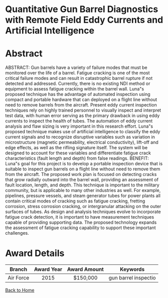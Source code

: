 
Quantitative Gun Barrel Diagnostics with Remote Field Eddy Currents and Artificial Intelligence
===============================================================================================

# Abstract


ABSTRACT:  Gun barrels have a variety of failure modes that must be monitored over the life of a barrel. Fatigue cracking is one of the most critical failure modes and can result in catastrophic barrel rupture if not detected and addressed. Currently, there is no existing NDI method or equipment to assess fatigue cracking within the barrel wall. Luna"s proposed technique has the advantage of automated inspection using compact and portable hardware that can deployed on a flight line without need to remove barrels from the aircraft. Present eddy current inspection techniques rely on highly trained personnel to visually inspect and interpret test data, with human error serving as the primary drawback in using eddy currents to inspect the health of tubes. The automation of eddy current analysis and flaw sizing is very important in this research effort. Luna"s proposed technique makes use of artificial intelligence to classify the eddy current signals and to recognize disruptive variables such as variation in microstructure (magnetic permeability, electrical conductivity), lift-off and edge effects, as well as the rifling signature itself.  The system will be designed to account for these variables and differentiate fatigue crack characteristics (fault length and depth) from false readings.  BENEFIT:  Luna"s goal for this project is to develop a portable inspection device that is suitable to inspect gun barrels on a flight line without need to remove them from the aircraft. The proposed work plan is focused on detecting cracks that grow radially outward into the barrel wall, providing an assessment of fault location, length, and depth. This technique is important to the military community, but is applicable to many other industries as well. For example, pipelines, pressure vessels, and steam generator tubes for power plants all contain critical modes of cracking such as fatigue cracking, fretting corrosion, stress corrosion cracking, or intergranular attacking on the outer surfaces of tubes. As design and analysis techniques evolve to incorporate fatigue crack detection, it is important to have measurement techniques capable of providing supporting data. The proposed technology expands the assessment of fatigue cracking capability to support these important challenges.  

# Award Details

|Branch|Award Year|Award Amount|Keywords|
| :---: | :---: | :---: | :---: |
|Air Force|2015|$150,000|gun barrel inspectio|
  
  


[Back to Home](https://github.com/chrischow/dod_sbir_awards#1347)